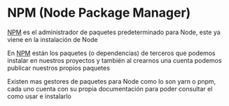 # **NPM** (Node Package Manager)

[NPM](https://www.npmjs.com/) es el administrador de paquetes predeterminado para Node, este ya viene en la instalación de Node

En [NPM](https://www.npmjs.com/) están los paquetes (o dependencias) de terceros que podemos instalar en nuestros proyectos y también al crearnos una cuenta podemos publicar nuestros propios paquetes 

Existen mas gestores de paquetes para Node como lo son yarn o pnpm, cada uno cuenta con su propia documentación para poder consultar el como usar e instalarlo
